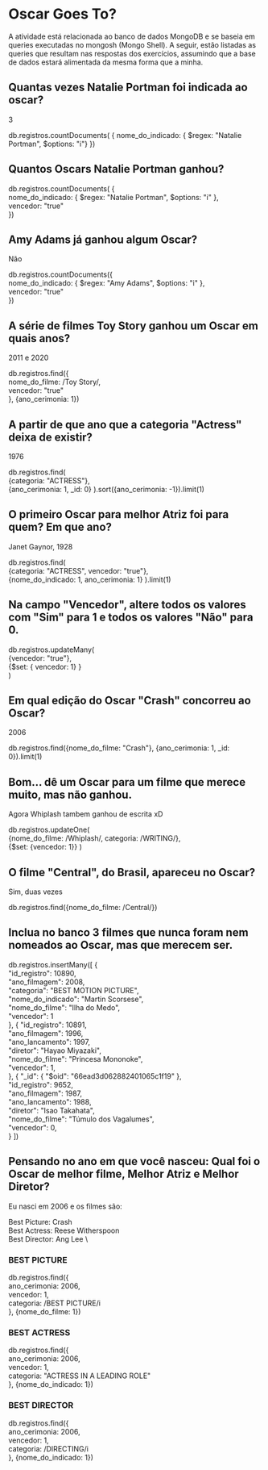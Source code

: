 # Oscar Goes To?

A atividade está relacionada ao banco de dados MongoDB e se baseia em queries executadas no mongosh (Mongo Shell). A
seguir, estão listadas as queries que resultam nas respostas dos exercícios, assumindo que a base de dados estará
alimentada da mesma forma que a minha.

## Quantas vezes Natalie Portman foi indicada ao oscar?

3

db.registros.countDocuments( {
nome_do_indicado: { $regex: "Natalie Portman", $options: "i"}
})

## Quantos Oscars Natalie Portman ganhou?

db.registros.countDocuments( { \
nome_do_indicado: { $regex: "Natalie Portman", $options: "i" }, \
vencedor: "true" \
})

## Amy Adams já ganhou algum Oscar?

Não

db.registros.countDocuments({ \
nome_do_indicado: { $regex: "Amy Adams", $options: "i" }, \
vencedor: "true" \
})

## A série de filmes Toy Story ganhou um Oscar em quais anos?

2011 e 2020

db.registros.find({ \
nome_do_filme: /Toy Story/, \
vencedor: "true" \
}, {ano_cerimonia: 1})

## A partir de que ano que a categoria "Actress" deixa de existir?

1976

db.registros.find( \
{categoria: "ACTRESS"}, \
{ano_cerimonia: 1, _id: 0}
).sort({ano_cerimonia: -1}).limit(1)

## O primeiro Oscar para melhor Atriz foi para quem? Em que ano?

Janet Gaynor, 1928

db.registros.find( \
{categoria: "ACTRESS", vencedor: "true"}, \
{nome_do_indicado: 1, ano_cerimonia: 1}
).limit(1)

## Na campo "Vencedor", altere todos os valores com "Sim" para 1 e todos os valores "Não" para 0.

db.registros.updateMany( \
{vencedor: "true"}, \
{$set: { vencedor: 1} } \
)

## Em qual edição do Oscar "Crash" concorreu ao Oscar?

2006

db.registros.find({nome_do_filme: "Crash"}, {ano_cerimonia: 1, _id: 0}).limit(1)

## Bom... dê um Oscar para um filme que merece muito, mas não ganhou.

Agora Whiplash tambem ganhou de escrita xD

db.registros.updateOne( \
{nome_do_filme: /Whiplash/, categoria: /WRITING/}, \
{$set: {vencedor: 1}}
)

## O filme "Central", do Brasil, apareceu no Oscar?

Sim, duas vezes

db.registros.find({nome_do_filme: /Central/})

## Inclua no banco 3 filmes que nunca foram nem nomeados ao Oscar, mas que merecem ser.

db.registros.insertMany([
{ \
"id_registro": 10890, \
"ano_filmagem": 2008, \
"categoria": "BEST MOTION PICTURE", \
"nome_do_indicado": "Martin Scorsese", \
"nome_do_filme": "Ilha do Medo", \
"vencedor": 1 \
}, {
"id_registro": 10891, \
"ano_filmagem": 1996, \
"ano_lancamento": 1997, \
"diretor": "Hayao Miyazaki", \
"nome_do_filme": "Princesa Mononoke", \
"vencedor": 1, \
}, {
"_id": {
"$oid": "66ead3d062882401065c1f19"
},\
"id_registro": 9652, \
"ano_filmagem": 1987, \
"ano_lancamento": 1988, \
"diretor": "Isao Takahata", \
"nome_do_filme": "Túmulo dos Vagalumes", \
"vencedor": 0, \
}
])

## Pensando no ano em que você nasceu: Qual foi o Oscar de melhor filme, Melhor Atriz e Melhor Diretor?

Eu nasci em 2006 e os filmes são:

Best Picture: Crash \
Best Actress: Reese Witherspoon \
Best Director: Ang Lee \

### BEST PICTURE

db.registros.find({ \
ano_cerimonia: 2006, \
vencedor: 1, \
categoria: /BEST PICTURE/i \
}, {nome_do_filme: 1})


### BEST ACTRESS

db.registros.find({ \
ano_cerimonia: 2006, \
vencedor: 1, \
categoria: "ACTRESS IN A LEADING ROLE" \
}, {nome_do_indicado: 1})

### BEST DIRECTOR

db.registros.find({ \
ano_cerimonia: 2006, \
vencedor: 1, \
categoria: /DIRECTING/i \
}, {nome_do_indicado: 1})
